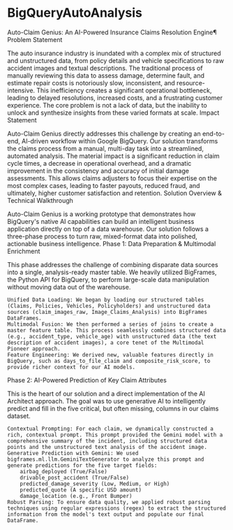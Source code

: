 # BigQueryAutoAnalysis

Auto-Claim Genius: An AI-Powered Insurance Claims Resolution Engine¶
Problem Statement

The auto insurance industry is inundated with a complex mix of structured and unstructured data, from policy details and vehicle specifications to raw accident images and textual descriptions. The traditional process of manually reviewing this data to assess damage, determine fault, and estimate repair costs is notoriously slow, inconsistent, and resource-intensive. This inefficiency creates a significant operational bottleneck, leading to delayed resolutions, increased costs, and a frustrating customer experience. The core problem is not a lack of data, but the inability to unlock and synthesize insights from these varied formats at scale.
Impact Statement

Auto-Claim Genius directly addresses this challenge by creating an end-to-end, AI-driven workflow within Google BigQuery. Our solution transforms the claims process from a manual, multi-day task into a streamlined, automated analysis. The material impact is a significant reduction in claim cycle times, a decrease in operational overhead, and a dramatic improvement in the consistency and accuracy of initial damage assessments. This allows claims adjusters to focus their expertise on the most complex cases, leading to faster payouts, reduced fraud, and ultimately, higher customer satisfaction and retention.
Solution Overview & Technical Walkthrough

Auto-Claim Genius is a working prototype that demonstrates how BigQuery's native AI capabilities can build an intelligent business application directly on top of a data warehouse. Our solution follows a three-phase process to turn raw, mixed-format data into polished, actionable business intelligence.
Phase 1: Data Preparation & Multimodal Enrichment

This phase addresses the challenge of combining disparate data sources into a single, analysis-ready master table. We heavily utilized BigFrames, the Python API for BigQuery, to perform large-scale data manipulation without moving data out of the warehouse.

    Unified Data Loading: We began by loading our structured tables (Claims, Policies, Vehicles, Policyholders) and unstructured data sources (claim_images_raw, Image_Claims_Analysis) into BigFrames DataFrames.
    Multimodal Fusion: We then performed a series of joins to create a master feature table. This process seamlessly combines structured data (e.g., accident_type, vehicle_age) with unstructured data (the text description of accident images), a core tenet of the Multimodal Pioneer approach.
    Feature Engineering: We derived new, valuable features directly in BigQuery, such as days_to_file_claim and composite_risk_score, to provide richer context for our AI models.

Phase 2: AI-Powered Prediction of Key Claim Attributes

This is the heart of our solution and a direct implementation of the AI Architect approach. The goal was to use generative AI to intelligently predict and fill in the five critical, but often missing, columns in our claims dataset.

    Contextual Prompting: For each claim, we dynamically constructed a rich, contextual prompt. This prompt provided the Gemini model with a comprehensive summary of the incident, including structured data points and the unstructured text analysis of the accident image.
    Generative Prediction with Gemini: We used bigframes.ml.llm.GeminiTextGenerator to analyze this prompt and generate predictions for the five target fields:
        airbag_deployed (True/False)
        drivable_post_accident (True/False)
        predicted_damage_severity (Low, Medium, or High)
        predicted_quote (A specific USD amount)
        damage_location (e.g., Front Bumper)
    Robust Parsing: To ensure data quality, we applied robust parsing techniques using regular expressions (regex) to extract the structured information from the model's text output and populate our final DataFrame.
